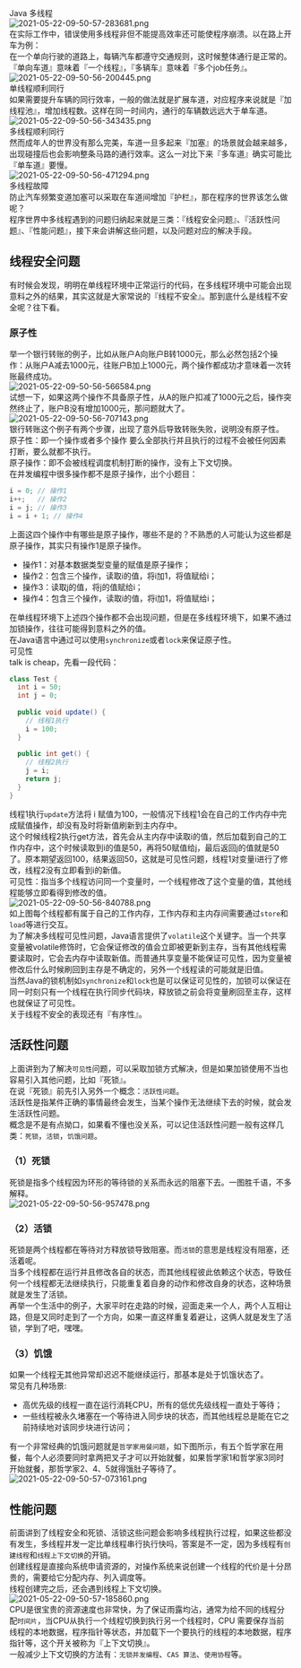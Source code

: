 Java 多线程<br />![2021-05-22-09-50-57-283681.png](https://cdn.nlark.com/yuque/0/2021/png/396745/1621648327104-5027c8bc-0b0e-4511-bce6-decf2e5ea7ff.png#clientId=u3c07f02e-6b36-4&from=ui&id=ucf3f692f&originHeight=512&originWidth=1080&originalType=binary&size=33272&status=done&style=shadow&taskId=u12c0c599-a411-4409-bdcc-16b719c97c8)<br />在实际工作中，错误使用多线程非但不能提高效率还可能使程序崩溃。以在路上开车为例：<br />在一个单向行驶的道路上，每辆汽车都遵守交通规则，这时候整体通行是正常的。『单向车道』意味着『一个线程』，『多辆车』意味着『多个job任务』。<br />![2021-05-22-09-50-56-200445.png](https://cdn.nlark.com/yuque/0/2021/png/396745/1621648337902-361baded-e968-49b5-ad8f-e8771e5aeefa.png#clientId=u3c07f02e-6b36-4&from=ui&id=u725b8886&originHeight=292&originWidth=1080&originalType=binary&size=26450&status=done&style=shadow&taskId=u5857e04a-b486-4045-b5f9-fb81ddc7419)<br />单线程顺利同行<br />如果需要提升车辆的同行效率，一般的做法就是扩展车道，对应程序来说就是『加线程池』，增加线程数。这样在同一时间内，通行的车辆数远远大于单车道。<br />![2021-05-22-09-50-56-343435.png](https://cdn.nlark.com/yuque/0/2021/png/396745/1621648345625-a02f8bd1-366d-4a47-bc20-d415b016d9cf.png#clientId=u3c07f02e-6b36-4&from=ui&id=uc959389a&originHeight=499&originWidth=1080&originalType=binary&size=70151&status=done&style=shadow&taskId=u1740b20a-9cdc-426b-a19d-8b2166592fb)<br />多线程顺利同行<br />然而成年人的世界没有那么完美，车道一旦多起来『加塞』的场景就会越来越多，出现碰撞后也会影响整条马路的通行效率。这么一对比下来『多车道』确实可能比『单车道』要慢。<br />![2021-05-22-09-50-56-471294.png](https://cdn.nlark.com/yuque/0/2021/png/396745/1621648354641-70a83f2a-ee01-4bcb-b1df-ba03383f65d5.png#clientId=u3c07f02e-6b36-4&from=ui&id=ub37d155c&originHeight=494&originWidth=1080&originalType=binary&size=115735&status=done&style=none&taskId=u67394349-7e0b-4303-a96e-03d03d4c82b)<br />多线程故障<br />防止汽车频繁变道加塞可以采取在车道间增加『护栏』，那在程序的世界该怎么做呢？<br />程序世界中多线程遇到的问题归纳起来就是三类：『线程安全问题』、『活跃性问题』、『性能问题』，接下来会讲解这些问题，以及问题对应的解决手段。
<a name="bZKBt"></a>
## 线程安全问题
有时候会发现，明明在单线程环境中正常运行的代码，在多线程环境中可能会出现意料之外的结果，其实这就是大家常说的『线程不安全』。那到底什么是线程不安全呢？往下看。
<a name="FHlNH"></a>
### 原子性
举一个银行转账的例子，比如从账户A向账户B转1000元，那么必然包括2个操作：从账户A减去1000元，往账户B加上1000元，两个操作都成功才意味着一次转账最终成功。<br />![2021-05-22-09-50-56-566584.png](https://cdn.nlark.com/yuque/0/2021/png/396745/1621648370259-5a29e590-7896-4ff1-87ac-7afc55906670.png#clientId=u3c07f02e-6b36-4&from=ui&id=ue9a654c5&originHeight=551&originWidth=1080&originalType=binary&size=71618&status=done&style=shadow&taskId=udbe92df1-abf0-47d7-989b-ef895c52b53)<br />试想一下，如果这两个操作不具备原子性，从A的账户扣减了1000元之后，操作突然终止了，账户B没有增加1000元，那问题就大了。<br />![2021-05-22-09-50-56-707143.png](https://cdn.nlark.com/yuque/0/2021/png/396745/1621648378460-89e9447e-affc-4fde-b377-1e15e0d848b8.png#clientId=u3c07f02e-6b36-4&from=ui&id=ue5334465&originHeight=522&originWidth=1080&originalType=binary&size=79955&status=done&style=shadow&taskId=ua7aed59e-5ace-49c3-8064-4919bdd0513)<br />银行转账这个例子有两个步骤，出现了意外后导致转账失败，说明没有原子性。<br />原子性：即一个操作或者多个操作 要么全部执行并且执行的过程不会被任何因素打断，要么就都不执行。<br />原子操作：即不会被线程调度机制打断的操作，没有上下文切换。<br />在并发编程中很多操作都不是原子操作，出个小题目：
```java
i = 0; // 操作1
i++;   // 操作2
i = j; // 操作3
i = i + 1; // 操作4
```
上面这四个操作中有哪些是原子操作，哪些不是的？不熟悉的人可能认为这些都是原子操作，其实只有操作1是原子操作。

- 操作1：对基本数据类型变量的赋值是原子操作；
- 操作2：包含三个操作，读取i的值，将i加1，将值赋给i；
- 操作3：读取j的值，将j的值赋给i；
- 操作4：包含三个操作，读取i的值，将i加1，将值赋给i；

在单线程环境下上述四个操作都不会出现问题，但是在多线程环境下，如果不通过加锁操作，往往可能得到意料之外的值。<br />在Java语言中通过可以使用`synchronize`或者`lock`来保证原子性。<br />可见性<br />talk is cheap，先看一段代码：
```java
class Test {
  int i = 50;
  int j = 0;
  
  public void update() {
    // 线程1执行
    i = 100;
  }
  
  public int get() {
    // 线程2执行
    j = i;
    return j;
  }
}
```
线程1执行`update`方法将 i 赋值为100，一般情况下线程1会在自己的工作内存中完成赋值操作，却没有及时将新值刷新到主内存中。<br />这个时候线程2执行get方法，首先会从主内存中读取i的值，然后加载到自己的工作内存中，这个时候读取到i的值是50，再将50赋值给j，最后返回j的值就是50了。原本期望返回100，结果返回50，这就是可见性问题，线程1对变量i进行了修改，线程2没有立即看到i的新值。<br />可见性：指当多个线程访问同一个变量时，一个线程修改了这个变量的值，其他线程能够立即看得到修改的值。<br />![2021-05-22-09-50-56-840788.png](https://cdn.nlark.com/yuque/0/2021/png/396745/1621648429119-4e953741-4168-410c-b735-29bc7d68891c.png#clientId=u3c07f02e-6b36-4&from=ui&id=u570a9f2f&originHeight=914&originWidth=796&originalType=binary&size=54974&status=done&style=shadow&taskId=ue3f94b72-5549-4187-8b30-e48b6486aaa)<br />如上图每个线程都有属于自己的工作内存，工作内存和主内存间需要通过`store`和`load`等进行交互。<br />为了解决多线程可见性问题，Java语言提供了`volatile`这个关键字。当一个共享变量被volatile修饰时，它会保证修改的值会立即被更新到主存，当有其他线程需要读取时，它会去内存中读取新值。而普通共享变量不能保证可见性，因为变量被修改后什么时候刷回到主存是不确定的，另外一个线程读的可能就是旧值。<br />当然Java的锁机制如`synchronize`和`lock`也是可以保证可见性的，加锁可以保证在同一时刻只有一个线程在执行同步代码块，释放锁之前会将变量刷回至主存，这样也就保证了可见性。<br />关于线程不安全的表现还有『有序性』。
<a name="gKGVW"></a>
## 活跃性问题
上面讲到为了解决`可见性`问题，可以采取加锁方式解决，但是如果加锁使用不当也容易引入其他问题，比如『死锁』。<br />在说『死锁』前先引入另外一个概念：`活跃性问题`。<br />活跃性是指某件正确的事情最终会发生，当某个操作无法继续下去的时候，就会发生活跃性问题。<br />概念是不是有点拗口，如果看不懂也没关系，可以记住活跃性问题一般有这样几类：`死锁`，`活锁`，`饥饿问题`。
<a name="fB4f3"></a>
### （1）死锁
死锁是指多个线程因为环形的等待锁的关系而永远的阻塞下去。一图胜千语，不多解释。<br />![2021-05-22-09-50-56-957478.png](https://cdn.nlark.com/yuque/0/2021/png/396745/1621648463571-a2fb7510-d40d-4879-850a-a28fb3073aba.png#clientId=u3c07f02e-6b36-4&from=ui&id=u2a348ca1&originHeight=534&originWidth=912&originalType=binary&size=42871&status=done&style=shadow&taskId=ud45c24ec-8fc9-4ef2-8574-0df01b4a03a)
<a name="jwucT"></a>
### （2）活锁
死锁是两个线程都在等待对方释放锁导致阻塞。而`活锁`的意思是线程没有阻塞，还活着呢。<br />当多个线程都在运行并且修改各自的状态，而其他线程彼此依赖这个状态，导致任何一个线程都无法继续执行，只能重复着自身的动作和修改自身的状态，这种场景就是发生了活锁。<br />再举一个生活中的例子，大家平时在走路的时候，迎面走来一个人，两个人互相让路，但是又同时走到了一个方向，如果一直这样重复着避让，这俩人就是发生了活锁，学到了吧，嘿嘿。
<a name="KUIfl"></a>
### （3）饥饿
如果一个线程无其他异常却迟迟不能继续运行，那基本是处于饥饿状态了。<br />常见有几种场景:

- 高优先级的线程一直在运行消耗CPU，所有的低优先级线程一直处于等待；
- 一些线程被永久堵塞在一个等待进入同步块的状态，而其他线程总是能在它之前持续地对该同步块进行访问；

有一个非常经典的饥饿问题就是`哲学家用餐问题`，如下图所示，有五个哲学家在用餐，每个人必须要同时拿两把叉子才可以开始就餐，如果哲学家1和哲学家3同时开始就餐，那哲学家2、4、5就得饿肚子等待了。<br />![2021-05-22-09-50-57-073161.png](https://cdn.nlark.com/yuque/0/2021/png/396745/1621648498019-ada59f7a-a4df-4fff-9abf-1adee7a9aae2.png#clientId=u3c07f02e-6b36-4&from=ui&id=uad1296c2&originHeight=942&originWidth=992&originalType=binary&size=113739&status=done&style=shadow&taskId=ub1850255-d073-46ab-b9a1-68a7fd11739)
<a name="qcsvy"></a>
## 性能问题
前面讲到了线程安全和死锁、活锁这些问题会影响多线程执行过程，如果这些都没有发生，多线程并发一定比单线程串行执行快吗，答案是不一定，因为多线程有`创建线程`和`线程上下文切换`的开销。<br />创建线程是直接向系统申请资源的，对操作系统来说创建一个线程的代价是十分昂贵的，需要给它分配内存、列入调度等。<br />线程创建完之后，还会遇到线程上下文切换。<br />![2021-05-22-09-50-57-185860.png](https://cdn.nlark.com/yuque/0/2021/png/396745/1621648509356-29ff3c47-ffec-4d01-88a9-957ffacc81b4.png#clientId=u3c07f02e-6b36-4&from=ui&id=u931287ad&originHeight=402&originWidth=1080&originalType=binary&size=31642&status=done&style=shadow&taskId=u749f5e2b-4ecc-4d99-abb9-d89fe3a1822)<br />CPU是很宝贵的资源速度也非常快，为了保证雨露均沾，通常为给不同的线程分配`时间片`，当CPU从执行一个线程切换到执行另一个线程时，CPU 需要保存当前线程的本地数据，程序指针等状态，并加载下一个要执行的线程的本地数据，程序指针等，这个开关被称为『上下文切换』。<br />一般减少上下文切换的方法有：`无锁并发编程`、`CAS 算法`、`使用协程`等。
